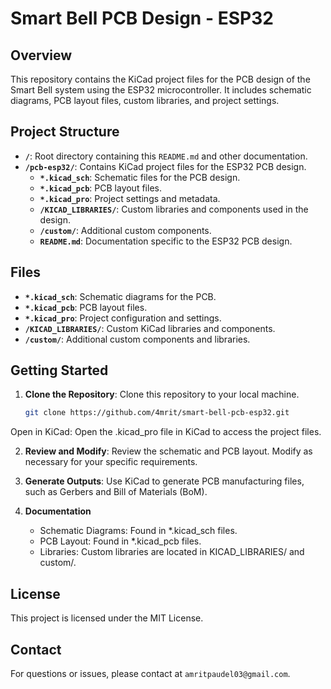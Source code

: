 # Smart Bell PCB Design - ESP32

## Overview

This repository contains the KiCad project files for the PCB design of the Smart Bell system using the ESP32 microcontroller. It includes schematic diagrams, PCB layout files, custom libraries, and project settings.

## Project Structure

- **`/`**: Root directory containing this `README.md` and other documentation.
- **`/pcb-esp32/`**: Contains KiCad project files for the ESP32 PCB design.
  - **`*.kicad_sch`**: Schematic files for the PCB design.
  - **`*.kicad_pcb`**: PCB layout files.
  - **`*.kicad_pro`**: Project settings and metadata.
  - **`/KICAD_LIBRARIES/`**: Custom libraries and components used in the design.
  - **`/custom/`**: Additional custom components.
  - **`README.md`**: Documentation specific to the ESP32 PCB design.

## Files

- **`*.kicad_sch`**: Schematic diagrams for the PCB.
- **`*.kicad_pcb`**: PCB layout files.
- **`*.kicad_pro`**: Project configuration and settings.
- **`/KICAD_LIBRARIES/`**: Custom KiCad libraries and components.
- **`/custom/`**: Additional custom components and libraries.

## Getting Started

1. **Clone the Repository**: Clone this repository to your local machine.
   ```bash
   git clone https://github.com/4mrit/smart-bell-pcb-esp32.git
Open in KiCad: Open the .kicad_pro file in KiCad to access the project files.

2. **Review and Modify**: Review the schematic and PCB layout. Modify as necessary for your specific requirements.

3. **Generate Outputs**: Use KiCad to generate PCB manufacturing files, such as Gerbers and Bill of Materials (BoM).

4. **Documentation**
    - Schematic Diagrams: Found in *.kicad_sch files.
    - PCB Layout: Found in *.kicad_pcb files.
    - Libraries: Custom libraries are located in KICAD_LIBRARIES/ and custom/.

## License
This project is licensed under the MIT License.

## Contact
For questions or issues, please contact at `amritpaudel03@gmail.com`.
